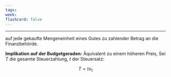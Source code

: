 ```yaml
---
tags:
week:
flashcard: false
---
```

***

auf jede gekaufte Mengeneinheit eines Gutes zu zahlender Betrag an die Finanzbehörde.

**Implikation auf der Budgetgeraden:**
Äquivalent zu einem höheren Preis, Sei $T$ die gesamte Steuerzahlung, $t$ der Steuersatz:

$$
T = tx_{1}
$$

